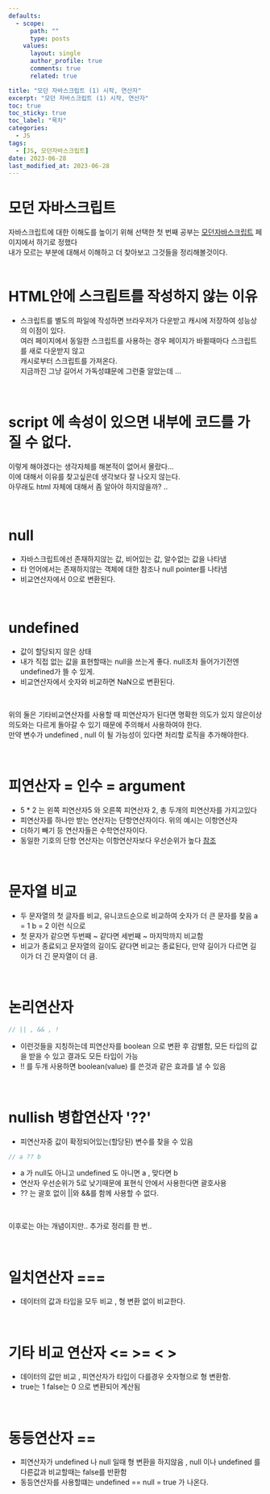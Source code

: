 ```yaml
---
defaults:
  - scope:
      path: ""
      type: posts
    values:
      layout: single
      author_profile: true
      comments: true
      related: true

title: "모던 자바스크립트 (1) 시작, 연산자"
excerpt: "모던 자바스크립트 (1) 시작, 연산자"
toc: true
toc_sticky: true
toc_label: "목차"
categories:
  - JS 
tags:
  - [JS, 모던자바스크립트]
date: 2023-06-28
last_modified_at: 2023-06-28
---
```

# 모던 자바스크립트
자바스크립트에 대한 이해도를 높이기 위해 선택한 첫 번째 공부는 [모던자바스크립트](https://ko.javascript.info/) 페이지에서 하기로 정했다   
내가 모르는 부분에 대해서 이해하고 더 찾아보고 그것들을 정리해볼것이다.  
&nbsp;  

# HTML안에 스크립트를 작성하지 않는 이유
- 스크립트를 별도의 파일에 작성하면 브라우저가 다운받고 캐시에 저장하여 성능상의 이점이 있다.    
여러 페이지에서 동일한 스크립트를 사용하는 경우 페이지가 바뀔때마다 스크립트를 새로 다운받지 않고     
캐시로부터 스크립트를 가져온다.   
지금까진 그냥 길어서 가독성떄문에 그런줄 알았는데 ...

&nbsp;  

# script 에 속성이 있으면 내부에 코드를 가질 수 없다. 
이렇게 해야겠다는 생각자체를 해본적이 없어서 몰랐다...  
이에 대해서 이유를 찾고싶은데 생각보다 잘 나오지 않는다.   
아무래도 html 자체에 대해서 좀 알아야 하지않을까? ..     
  
&nbsp;  

# null
- 자바스크립트에선 존재하지않는 값, 비어있는 값, 알수없는 값을 나타냄
- 타 언어에서는 존재하지않는 객체에 대한 참조나 null pointer를 나타냄
- 비교연산자에서 0으로 변환된다.   

&nbsp;  

# undefined 
- 값이 할당되지 않은 상태 
- 내가 직접 없는 값을 표현할때는 null을 쓰는게 좋다. null조차 들어가기전엔 undefined가 뜰 수 있게.
- 비교연산자에서 숫자와 비교하면 NaN으로 변환된다.    

&nbsp;  


위의 둘은 기타비교연산자를 사용할 때 피연산자가 된다면 명확한 의도가 있지 않은이상      
의도와는 다르게 돌아갈 수 있기 때문에 주의해서 사용하여야 한다.         
만약 변수가 undefined , null 이 될 가능성이 있다면 처리할 로직을 추가해야한다.   

&nbsp;  


# 피연산자 = 인수 = argument
- 5 * 2 는 왼쪽 피연산자5 와 오른쪽 피연산자 2, 총 두개의 피연산자를 가지고있다
- 피연산자를 하나만 받는 연산자는 단항연산자이다.  위의 예시는 이항연산자 
- 더하기 빼기 등 연산자들은 수학연산자이다.  
- 동일한 기호의 단항 연산자는 이항연산자보다 우선순위가 높다 [참조](https://developer.mozilla.org/en-US/docs/Web/JavaScript/Reference/Operators/Operator_precedence)

&nbsp;  


# 문자열 비교
- 두 문자열의 첫 글자를 비교, 유니코드순으로 비교하여 숫자가 더 큰 문자를 찾음 a = 1 b = 2 이런 식으로 
- 첫 문자가 같으면 두번째 ~ 같다면 세번째 ~ 마지막까지 비교함 
- 비교가 종료되고 문자열의 길이도 같다면 비교는 종료된다, 만약 길이가 다르면 길이가 더 긴 문자열이 더 큼.

&nbsp;  

# 논리연산자 
```js
// || , && , ! 
```
- 이런것들을 지칭하는데 피연산자를 boolean 으로 변환 후 감별함, 모든 타입의 값을 받을 수 있고 결과도 모든 타입이 가능    
- !! 를 두개 사용하면 boolean(value) 를 쓴것과 같은 효과를 낼 수 있음 

&nbsp;


# nullish 병합연산자 '??'
- 피연산자중 값이 확정되어있는(할당된) 변수를 찾을 수 있음 
```js
// a ?? b
```
- a 가 null도 아니고 undefined 도 아니면 a , 맞다면 b 
- 연산자 우선순위가 5로 낮기때문에 표현식 안에서 사용한다면 괄호사용  
- ?? 는 괄호 없이 ||와 &&를 함께 사용할 수 없다. 

&nbsp;


이후로는 아는 개념이지만.. 추가로 정리를 한 번..  

&nbsp;  


# 일치연산자 ===
- 데이터의 값과 타입을 모두 비교 , 형 변환 없이 비교한다. 

&nbsp;  


# 기타 비교 연산자 <= >= < > 
- 데이터의 값만 비교 , 피연산자가 타입이 다를경우 숫자형으로 형 변환함. 
- true는 1 false는 0 으로 변환되어 계산됨

&nbsp;  


# 동등연산자 == 
- 피연산자가 undefined 나 null 일때 형 변환을 하지않음 , null 이나 undefined 를 다른값과 비교할때는 false를 반환함
- 동등연산자를 사용할떄는 undefined == null = true 가 나온다. 

&nbsp;  

